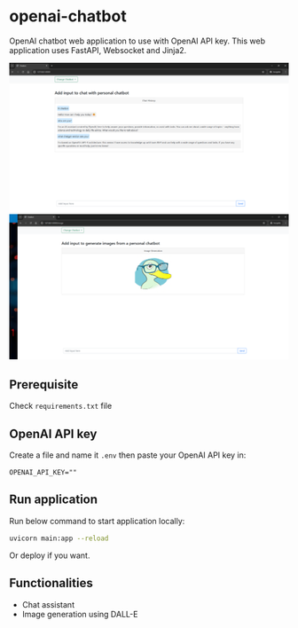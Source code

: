 # openai-chatbot
OpenAI chatbot web application to use with OpenAI API key. This web application uses FastAPI, Websocket and Jinja2.

<img src="screenshots/chat.png" alt="Chatbot" width="854" heigh="480"/>

<img src="screenshots/genImage.png" alt="Generate images" width="854" heigh="480"/>

## Prerequisite

Check `requirements.txt` file

## OpenAI API key

Create a file and name it `.env` then paste your OpenAI API key in:
```.env
OPENAI_API_KEY=""
```

## Run application
Run below command to start application locally:
```bash
uvicorn main:app --reload
```

Or deploy if you want.

## Functionalities
- Chat assistant
- Image generation using DALL-E
